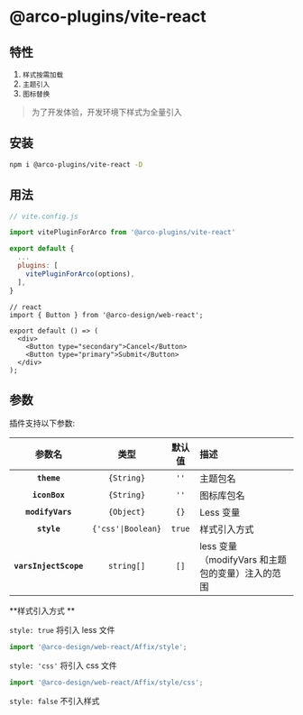 # @arco-plugins/vite-react

## 特性

1. `样式按需加载`
2. `主题引入`
3. `图标替换`

> 为了开发体验，开发环境下样式为全量引入

## 安装

```bash
npm i @arco-plugins/vite-react -D
```

## 用法

```js
// vite.config.js

import vitePluginForArco from '@arco-plugins/vite-react'

export default {
  ...
  plugins: [
    vitePluginForArco(options),
  ],
}
```

```tsx
// react
import { Button } from '@arco-design/web-react';

export default () => (
  <div>
    <Button type="secondary">Cancel</Button>
    <Button type="primary">Submit</Button>
  </div>
);
```

## 参数

插件支持以下参数:

|      参数名      |        类型        | 默认值 | 描述         |
| :--------------: | :----------------: | :----: | :----------- |
|   **`theme`**    |     `{String}`     |  `''`   | 主题包名     |
|  **`iconBox`**   |     `{String}`     |  `''`   | 图标库包名   |
| **`modifyVars`** |     `{Object}`     |  `{}`  | Less 变量    |
|   **`style`**    | `{'css'\|Boolean}` | `true` | 样式引入方式 |
|**`varsInjectScope`**|`string[]`|`[]`| less 变量（modifyVars 和主题包的变量）注入的范围 |

**样式引入方式 **

`style: true` 将引入 less 文件

```js
import '@arco-design/web-react/Affix/style';
```

`style: 'css'` 将引入 css 文件

```js
import '@arco-design/web-react/Affix/style/css';
```

`style: false` 不引入样式
